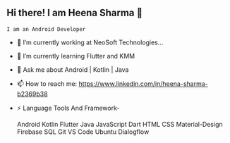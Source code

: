 ## Hi there! I am Heena Sharma 👋

    I am an Android Developer

- 🔭 I’m currently working at NeoSoft Technologies...
- 🌱 I’m currently learning Flutter and KMM
- 💬 Ask me about Android | Kotlin | Java 
- 📫 How to reach me: https://www.linkedin.com/in/heena-sharma-b2369b38

- ⚡ Language Tools And Framework-

   Android Kotlin Flutter Java JavaScript Dart HTML CSS Material-Design Firebase SQL Git VS Code Ubuntu Dialogflow

